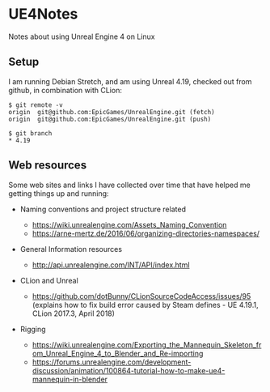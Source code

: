 # UE4Notes
Notes about using Unreal Engine 4 on Linux

## Setup
I am running Debian Stretch, and am using Unreal 4.19, checked out from github, in combination with CLion:

```
$ git remote -v
origin	git@github.com:EpicGames/UnrealEngine.git (fetch)
origin	git@github.com:EpicGames/UnrealEngine.git (push)

$ git branch
* 4.19

```

## Web resources
Some web sites and links I have collected over time that have helped me getting things up and running:

* Naming conventions and project structure related
    * https://wiki.unrealengine.com/Assets_Naming_Convention
    * https://arne-mertz.de/2016/06/organizing-directories-namespaces/
    
* General Information resources
    * http://api.unrealengine.com/INT/API/index.html

* CLion and Unreal
    * https://github.com/dotBunny/CLionSourceCodeAccess/issues/95 (explains how to fix build error caused by Steam defines - UE 4.19.1, CLion 2017.3, April 2018)

* Rigging
    * https://wiki.unrealengine.com/Exporting_the_Mannequin_Skeleton_from_Unreal_Engine_4_to_Blender_and_Re-importing
    * https://forums.unrealengine.com/development-discussion/animation/100864-tutorial-how-to-make-ue4-mannequin-in-blender
